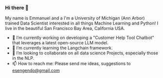 ### Hi there 👋

My name is Emmanuel and a I'm a University of Michigan (Ann Arbor) trained Data Scientist interested in all things Machine Learning and Python!  I live in the beautiful San Francisco Bay Area, California USA.

- 🔭 I’m currently working on developing a "Customer Help Tool Chatbot" that leverages a latest open-source LLM model.
- 🌱 I’m currently learning the Langchain framework.
- 👯 I’m looking to collaborate on all data science Projects, especially those in the NLP.
- 📫 How to reach me: Please send me ideas, suggestions to esengendo@gmail.com
  


<!--
**esengendo/esengendo** is a ✨ _special_ ✨ repository because its `README.md` (this file) appears on your GitHub profile.

Here are some ideas to get you started:

- 🔭 I’m currently working on ...
- 🌱 I’m currently learning ...
- 👯 I’m looking to collaborate on ...
- 🤔 I’m looking for help with ...
- 💬 Ask me about ...
- 📫 How to reach me: ...
- 😄 Pronouns: ...
- ⚡ Fun fact: ...
-->

